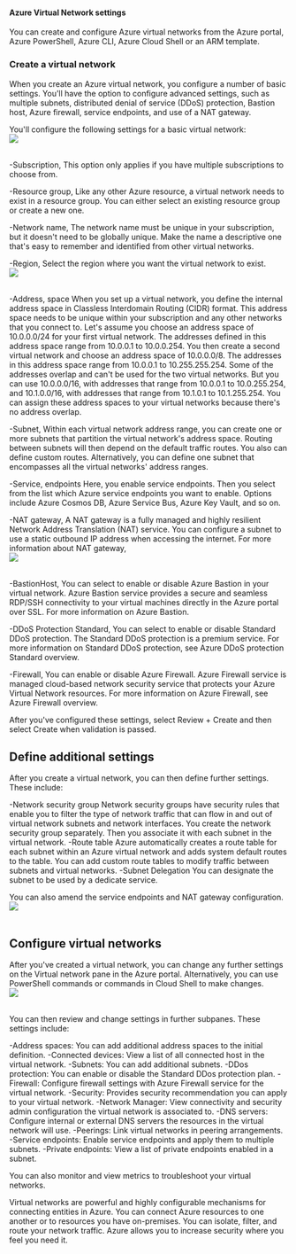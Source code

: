 #### Azure Virtual Network settings

You can create and configure Azure virtual networks from the Azure portal, Azure PowerShell, Azure CLI, Azure Cloud Shell or an ARM template.

### Create a virtual network

When you create an Azure virtual network, you configure a number of basic settings. You'll have the option to configure advanced settings, such as multiple subnets, distributed denial of service (DDoS) protection, Bastion host, Azure firewall, service endpoints, and use of a NAT gateway.

You'll configure the following settings for a basic virtual network:
<br>
<img src="https://docs.microsoft.com/en-us/learn/azure-fundamentals/azure-networking-fundamentals/media/create-virtual-network-286df13c.png" />
<br>
<br>


-Subscription, This option only applies if you have multiple subscriptions to choose from.

-Resource group, Like any other Azure resource, a virtual network needs to exist in a resource group. You can either select an existing resource group or create a new one.

-Network name, The network name must be unique in your subscription, but it doesn't need to be globally unique. Make the name a descriptive one that's easy to remember and identified from other virtual networks.

-Region, Select the region where you want the virtual network to exist.
<br>
<img src="https://docs.microsoft.com/en-us/learn/azure-fundamentals/azure-networking-fundamentals/media/create-virtual-network-ip-address-286df13c.png" />
<br>
<br>

-Address, space When you set up a virtual network, you define the internal address space in Classless Interdomain Routing (CIDR) format. This address space needs to be unique within your subscription and any other networks that you connect to. Let's assume you choose an address space of 10.0.0.0/24 for your first virtual network. The addresses defined in this address space range from 10.0.0.1 to 10.0.0.254. You then create a second virtual network and choose an address space of 10.0.0.0/8. The addresses in this address space range from 10.0.0.1 to 10.255.255.254. Some of the addresses overlap and can't be used for the two virtual networks. But you can use 10.0.0.0/16, with addresses that range from 10.0.0.1 to 10.0.255.254, and 10.1.0.0/16, with addresses that range from 10.1.0.1 to 10.1.255.254. You can assign these address spaces to your virtual networks because there's no address overlap.

-Subnet, Within each virtual network address range, you can create one or more subnets that partition the virtual network's address space. Routing between subnets will then depend on the default traffic routes. You also can define custom routes. Alternatively, you can define one subnet that encompasses all the virtual networks' address ranges.

-Service, endpoints Here, you enable service endpoints. Then you select from the list which Azure service endpoints you want to enable. Options include Azure Cosmos DB, Azure Service Bus, Azure Key Vault, and so on.

-NAT gateway, A NAT gateway is a fully managed and highly resilient Network Address Translation (NAT) service. You can configure a subnet to use a static outbound IP address when accessing the internet. For more information about NAT gateway,
<br>
<img src="https://docs.microsoft.com/en-us/learn/azure-fundamentals/azure-networking-fundamentals/media/create-virtual-network-security-286df13c.png" />
<br>
<br>

-BastionHost, You can select to enable or disable Azure Bastion in your virtual network. Azure Bastion service provides a secure and seamless RDP/SSH connectivity to your virtual machines directly in the Azure portal over SSL. For more information on Azure Bastion.

-DDoS Protection Standard, You can select to enable or disable Standard DDoS protection. The Standard DDoS protection is a premium service. For more information on Standard DDoS protection, see Azure DDoS protection Standard overview.

-Firewall, You can enable or disable Azure Firewall. Azure Firewall service is managed cloud-based network security service that protects your Azure Virtual Network resources. For more information on Azure Firewall, see Azure Firewall overview.

After you've configured these settings, select Review + Create and then select Create when validation is passed.

## Define additional settings

After you create a virtual network, you can then define further settings. These include:

-Network security group Network security groups have security rules that enable you to filter the type of network traffic that can flow in and out of virtual network subnets and network interfaces. You create the network security group separately. Then you associate it with each subnet in the virtual network.
-Route table Azure automatically creates a route table for each subnet within an Azure virtual network and adds system default routes to the table. You can add custom route tables to modify traffic between subnets and virtual networks.
-Subnet Delegation You can designate the subnet to be used by a dedicate service.

You can also amend the service endpoints and NAT gateway configuration.
<br>
<img src="https://docs.microsoft.com/en-us/learn/azure-fundamentals/azure-networking-fundamentals/media/virtual-network-additional-settings-faff6cec.png" />
<br>
<br>

## Configure virtual networks

After you've created a virtual network, you can change any further settings on the Virtual network pane in the Azure portal. Alternatively, you can use PowerShell commands or commands in Cloud Shell to make changes.
<br>
<img src="https://docs.microsoft.com/en-us/learn/azure-fundamentals/azure-networking-fundamentals/media/configure-virtual-network-9d0515c5.png" />
<br>
<br>

You can then review and change settings in further subpanes. These settings include:


-Address spaces: You can add additional address spaces to the initial definition.
-Connected devices: View a list of all connected host in the virtual network.
-Subnets: You can add additional subnets.
-DDos protection: You can enable or disable the Standard DDos protection plan.
-Firewall: Configure firewall settings with Azure Firewall service for the virtual network.
-Security: Provides security recommendation you can apply to your virtual network.
-Network Manager: View connectivity and security admin configuration the virtual network is associated to.
-DNS servers: Configure internal or external DNS servers the resources in the virtual network will use.
-Peerings: Link virtual networks in peering arrangements.
-Service endpoints: Enable service endpoints and apply them to multiple subnets.
-Private endpoints: View a list of private endpoints enabled in a subnet.

You can also monitor and view metrics to troubleshoot your virtual networks.

Virtual networks are powerful and highly configurable mechanisms for connecting entities in Azure. You can connect Azure resources to one another or to resources you have on-premises. You can isolate, filter, and route your network traffic. Azure allows you to increase security where you feel you need it.